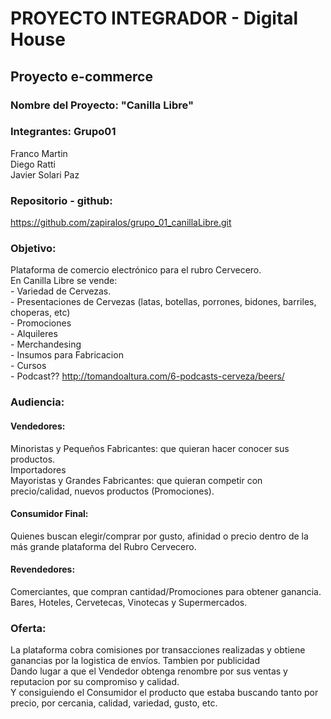 # PROYECTO INTEGRADOR - Digital House

## Proyecto e-commerce

### Nombre del Proyecto: "Canilla Libre"

### Integrantes: Grupo01
Franco Martin
<br>Diego Ratti 
<br>Javier Solari Paz

### Repositorio - github: 
https://github.com/zapiralos/grupo_01_canillaLibre.git

### Objetivo: 
Plataforma de comercio electrónico para el rubro Cervecero. 
<br>En Canilla Libre se vende:
<br>- Variedad de Cervezas.
<br>- Presentaciones de Cervezas (latas, botellas, porrones, bidones, barriles, choperas, etc)
<br>- Promociones
<br>- Alquileres
<br>- Merchandesing
<br>- Insumos para Fabricacion
<br>- Cursos 
<br>- Podcast?? http://tomandoaltura.com/6-podcasts-cerveza/beers/

### Audiencia:
#### Vendedores: 
Minoristas y Pequeños Fabricantes: que quieran hacer conocer sus productos.
<br>Importadores
<br>Mayoristas y Grandes Fabricantes: que quieran competir con precio/calidad, nuevos productos (Promociones).

#### Consumidor Final:
Quienes buscan elegir/comprar por gusto, afinidad o precio dentro de la más grande plataforma del Rubro Cervecero.

#### Revendedores: 
Comerciantes, que compran cantidad/Promociones para obtener ganancia. Bares, Hoteles, Cervetecas, Vinotecas y Supermercados.

### Oferta:
La plataforma cobra comisiones por transacciones realizadas y obtiene ganancias por la logistica de envíos. Tambien por publicidad
<br>Dando lugar a que el Vendedor obtenga renombre por sus ventas y reputacion por su compromiso y calidad.
<br>Y consiguiendo el Consumidor el producto que estaba buscando tanto por precio, por cercania, calidad, variedad, gusto, etc.

